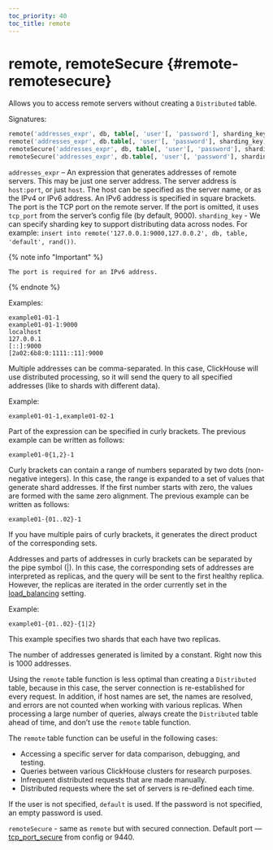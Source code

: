 ```yaml
---
toc_priority: 40
toc_title: remote
---
```


# remote, remoteSecure {#remote-remotesecure}

Allows you to access remote servers without creating a `Distributed` table.

Signatures:

``` sql
remote('addresses_expr', db, table[, 'user'[, 'password'], sharding_key])
remote('addresses_expr', db.table[, 'user'[, 'password'], sharding_key])
remoteSecure('addresses_expr', db, table[, 'user'[, 'password'], sharding_key])
remoteSecure('addresses_expr', db.table[, 'user'[, 'password'], sharding_key])
```

`addresses_expr` – An expression that generates addresses of remote servers. This may be just one server address. The server address is `host:port`, or just `host`. The host can be specified as the server name, or as the IPv4 or IPv6 address. An IPv6 address is specified in square brackets. The port is the TCP port on the remote server. If the port is omitted, it uses `tcp_port` from the server’s config file (by default, 9000).
`sharding_key` - We can specify sharding key to support distributing data across nodes. For example: `insert into remote('127.0.0.1:9000,127.0.0.2', db, table, 'default', rand())`.

{% note info "Important" %}

    The port is required for an IPv6 address.

{% endnote %}

Examples:

``` text
example01-01-1
example01-01-1:9000
localhost
127.0.0.1
[::]:9000
[2a02:6b8:0:1111::11]:9000
```

Multiple addresses can be comma-separated. In this case, ClickHouse will use distributed processing, so it will send the query to all specified addresses (like to shards with different data).

Example:

``` text
example01-01-1,example01-02-1
```

Part of the expression can be specified in curly brackets. The previous example can be written as follows:

``` text
example01-0{1,2}-1
```

Curly brackets can contain a range of numbers separated by two dots (non-negative integers). In this case, the range is expanded to a set of values that generate shard addresses. If the first number starts with zero, the values are formed with the same zero alignment. The previous example can be written as follows:

``` text
example01-{01..02}-1
```

If you have multiple pairs of curly brackets, it generates the direct product of the corresponding sets.

Addresses and parts of addresses in curly brackets can be separated by the pipe symbol (\|). In this case, the corresponding sets of addresses are interpreted as replicas, and the query will be sent to the first healthy replica. However, the replicas are iterated in the order currently set in the [load_balancing](../../operations/settings/settings.md) setting.

Example:

``` text
example01-{01..02}-{1|2}
```

This example specifies two shards that each have two replicas.

The number of addresses generated is limited by a constant. Right now this is 1000 addresses.

Using the `remote` table function is less optimal than creating a `Distributed` table, because in this case, the server connection is re-established for every request. In addition, if host names are set, the names are resolved, and errors are not counted when working with various replicas. When processing a large number of queries, always create the `Distributed` table ahead of time, and don’t use the `remote` table function.

The `remote` table function can be useful in the following cases:

-   Accessing a specific server for data comparison, debugging, and testing.
-   Queries between various ClickHouse clusters for research purposes.
-   Infrequent distributed requests that are made manually.
-   Distributed requests where the set of servers is re-defined each time.

If the user is not specified, `default` is used.
If the password is not specified, an empty password is used.

`remoteSecure` - same as `remote` but with secured connection. Default port — [tcp_port_secure](../../operations/server-configuration-parameters/settings.md#server_configuration_parameters-tcp_port_secure) from config or 9440.


